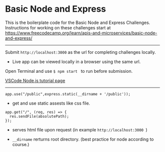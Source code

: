 # Basic Node and Express

This is the boilerplate code for the Basic Node and Express Challenges. Instructions for working on these challenges start at https://www.freecodecamp.org/learn/apis-and-microservices/basic-node-and-express/

---

Submit ``` http://localhost:3000 ``` as the url for completing challenges locally.
- Live app can be viewed locally in a browser using the same url.

Open Terminal and use ```$ npm start ``` to run before submission.

[VSCode Node.js tutorial page](https://code.visualstudio.com/docs/nodejs/nodejs-tutorial)

---

```
app.use("/public",express.static(__dirname + '/public'));

```
- get and use static assests like css file.

```
app.get("/", (req, res) => {
  res.sendFile(absolutePath);
});
```
- serves html file upon request (in example ```http://localhost:3000 ```)

- ```__dirname``` rerturns root directory. (best practice for node according to course.)
